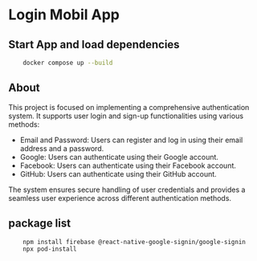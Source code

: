 # Login Mobil App

## Start App and load dependencies

```bash
    docker compose up --build
```

## About

This project is focused on implementing a comprehensive authentication system.
It supports user login and sign-up functionalities using various methods:

- Email and Password: Users can register and log in using their email address and a password.
- Google: Users can authenticate using their Google account.
- Facebook: Users can authenticate using their Facebook account.
- GitHub: Users can authenticate using their GitHub account.

The system ensures secure handling of user credentials and provides a seamless
user experience across different authentication methods.

## package list

```bash
    npm install firebase @react-native-google-signin/google-signin
    npx pod-install
```
